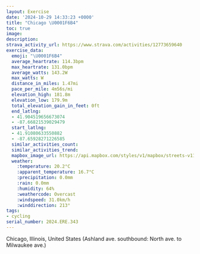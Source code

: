 ```yaml
---
layout: Exercise
date: '2024-10-29 14:33:23 +0000'
title: "Chicago \U0001F6B4"
toc: true
image:
description:
strava_activity_url: https://www.strava.com/activities/12773659640
exercise_data:
  emoji: "\U0001F6B4"
  average_heartrate: 114.3bpm
  max_heartrate: 131.0bpm
  average_watts: 143.2W
  max_watts: W
  distance_in_miles: 1.47mi
  pace_per_mile: 4m56s/mi
  elevation_high: 181.8m
  elevation_low: 179.9m
  total_elevation_gain_in_feet: 0ft
  end_latlng:
  - 41.904519656673074
  - -87.66821539029479
  start_latlng:
  - 41.91080633550882
  - -87.65928271226585
  similar_activities_count:
  similar_activities_trend:
  mapbox_image_url: https://api.mapbox.com/styles/v1/mapbox/streets-v11/static/path-5+787af2-1.0(%7Dsx~Fbo%60vOR%3FJGnRyJRMBK%3FYKOGACBGXMNmPlIoAt%40%5Bb%40I%5C%3F%60%40HpJCjCHlNAhAN%40%7C%40I%7CBIfRQtEC),pin-s-s+e5b22e(-87.6621,41.91055),pin-s-f+89ae00(-87.66768,41.905519999999996)/auto/800x800?access_token=pk.eyJ1Ijoiam9zaGJlY2ttYW4iLCJhIjoiY205eWR2aDd1MWZ6djJrbXc4a3M0bWZleiJ9.XiG9OWkNcZk2QzjJbxLB4A
  weather:
    :temperature: 20.2°C
    :apparent_temperature: 16.7°C
    :precipitation: 0.0mm
    :rain: 0.0mm
    :humidity: 64%
    :weathercode: Overcast
    :windspeed: 31.0km/h
    :winddirection: 213°
tags:
- cycling
serial_number: 2024.ERE.343
---
```

Chicago, Illinois, United States (Ashland ave. southbound: North ave. to Milwaukee ave.)
